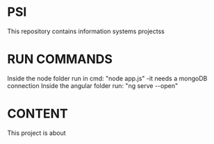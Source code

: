 # PSI
This repository contains information systems projectss

# RUN COMMANDS
Inside the node folder run in cmd: "node app.js" -it needs a mongoDB connection
Inside the angular folder run: "ng serve --open"

# CONTENT
This project is about 
